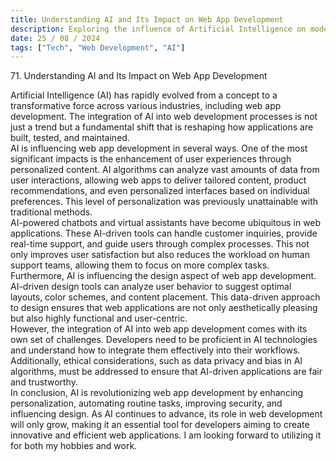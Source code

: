```yaml
---
title: Understanding AI and Its Impact on Web App Development
description: Exploring the influence of Artificial Intelligence on modern web development
date: 25 / 08 / 2024
tags: ["Tech", "Web Development", "AI"]
---
```


<p>71. Understanding AI and Its Impact on Web App Development</p>

<p>
Artificial Intelligence (AI) has rapidly evolved from a concept to a transformative force across various industries, including web app development. The integration of AI into web development processes is not just a trend but a fundamental shift that is reshaping how applications are built, tested, and maintained. 
<br />
AI is influencing web app development in several ways. One of the most significant impacts is the enhancement of user experiences through personalized content. AI algorithms can analyze vast amounts of data from user interactions, allowing web apps to deliver tailored content, product recommendations, and even personalized interfaces based on individual preferences. This level of personalization was previously unattainable with traditional methods.
<br />
AI-powered chatbots and virtual assistants have become ubiquitous in web applications. These AI-driven tools can handle customer inquiries, provide real-time support, and guide users through complex processes. This not only improves user satisfaction but also reduces the workload on human support teams, allowing them to focus on more complex tasks.
<br />
Furthermore, AI is influencing the design aspect of web app development. AI-driven design tools can analyze user behavior to suggest optimal layouts, color schemes, and content placement. This data-driven approach to design ensures that web applications are not only aesthetically pleasing but also highly functional and user-centric.
<br />
However, the integration of AI into web app development comes with its own set of challenges. Developers need to be proficient in AI technologies and understand how to integrate them effectively into their workflows. Additionally, ethical considerations, such as data privacy and bias in AI algorithms, must be addressed to ensure that AI-driven applications are fair and trustworthy.
<br />
In conclusion, AI is revolutionizing web app development by enhancing personalization, automating routine tasks, improving security, and influencing design. As AI continues to advance, its role in web development will only grow, making it an essential tool for developers aiming to create innovative and efficient web applications. I am looking forward to utilizing it for both my hobbies and work.
</p>
